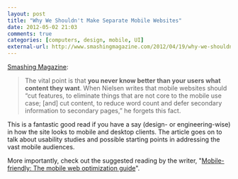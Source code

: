 ```yaml
---
layout: post
title: "Why We Shouldn't Make Separate Mobile Websites"
date: 2012-05-02 21:03
comments: true
categories: [computers, design, mobile, UI]
external-url: http://www.smashingmagazine.com/2012/04/19/why-we-shouldnt-make-separate-mobile-websites/
---
```

[Smashing Magazine][source]:

> The vital point is that **you never know better than your users what content they want**. When Nielsen writes that mobile websites should “cut features, to eliminate things that are not core to the mobile use case; [and] cut content, to reduce word count and defer secondary information to secondary pages,” he forgets this fact.

This is a fantastic good read if you have a say (design- or engineering-wise) in how the site looks to mobile and desktop clients. The article goes on to talk about usability studies and possible starting points in addressing the vast mobile audiences.

More importantly, check out the suggested reading by the writer, "[Mobile-friendly: The mobile web optimization guide][guide]".

[source]: http://www.smashingmagazine.com/2012/04/19/why-we-shouldnt-make-separate-mobile-websites/
[guide]: http://dev.opera.com/articles/view/the-mobile-web-optimization-guide/
